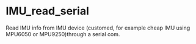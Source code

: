 # IMU_read_serial
Read IMU info from IMU device (customed, for example cheap IMU using MPU6050 or MPU9250)through a serial com. 
